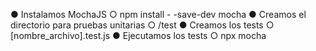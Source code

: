 ● Instalamos MochaJS
○ npm install - -save-dev mocha
● Creamos el directorio para pruebas unitarias
○ /test
● Creamos los tests
○ [nombre_archivo].test.js
● Ejecutamos los tests
○ npx mocha
